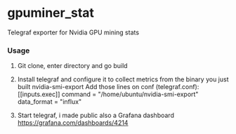 # gpuminer_stat
Telegraf exporter for Nvidia GPU mining stats

### Usage
1) Git clone, enter directory and go build 
2) Install telegraf and configure it to collect metrics from the binary you just built nvidia-smi-export
  Add those lines on conf (telegraf.conf):
 [[inputs.exec]]
  command = "/home/ubuntu/nvidia-smi-export"
  data_format = "influx"
 
 3) Start telegraf, i made public also a Grafana dashboard https://grafana.com/dashboards/4214
  
